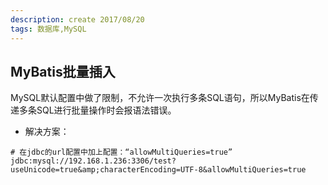 ```yaml
---
description: create 2017/08/20
tags: 数据库,MySQL
---
```


## MyBatis批量插入
MySQL默认配置中做了限制，不允许一次执行多条SQL语句，所以MyBatis在传递多条SQL进行批量操作时会报语法错误。
* 解决方案：
```
# 在jdbc的url配置中加上配置：“allowMultiQueries=true”
jdbc:mysql://192.168.1.236:3306/test?useUnicode=true&amp;characterEncoding=UTF-8&allowMultiQueries=true
```